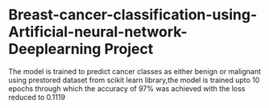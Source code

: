 # Breast-cancer-classification-using-Artificial-neural-network-Deeplearning Project
The model is trained to predict cancer classes as either benign or malignant using prestored dataset from scikit learn library,the model is trained upto 10 epochs through which the accuracy of 97% was achieved with the loss reduced to  0.1119
